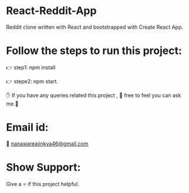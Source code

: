 # React-Reddit-App

Reddit clone written with React and bootstrapped with Create React App.

# Follow the steps to run this project:

:point_right: step1: npm install


:point_right: stepe2: npm start.


:raised_hand: If you have any queries related this project , :pray: free to feel you can ask me.:pray:

# Email id:
:e-mail: nanawareajinkya46@gmail.com

# Show Support:
Give a ⭐️ if this project helpful.

